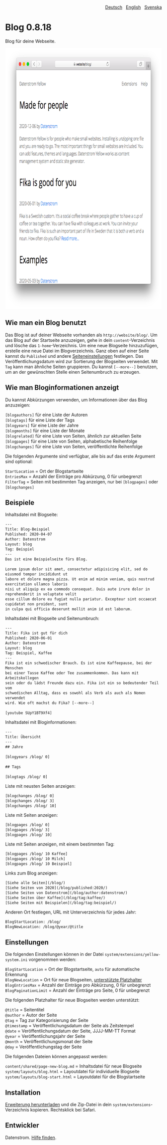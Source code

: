 <p align="right"><a href="README-de.md">Deutsch</a> &nbsp; <a href="README.md">English</a> &nbsp; <a href="README-sv.md">Svenska</a></p>

# Blog 0.8.18

Blog für deine Webseite.

<p align="center"><img src="blog-screenshot.png?raw=true" width="795" height="836" alt="Bildschirmfoto"></p>

## Wie man ein Blog benutzt

Das Blog ist auf deiner Webseite vorhanden als `http://website/blog/`. Um das Blog auf der Startseite anzuzeigen, gehe in dein `content`-Verzeichnis und lösche das `1-home`-Verzeichnis. Um eine neue Blogseite hinzuzufügen, erstelle eine neue Datei im Blogverzeichnis. Ganz oben auf einer Seite kannst du `Published` und andere [Seiteneinstellungen](https://github.com/datenstrom/yellow-extensions/tree/master/source/core/README-de.md#einstellungen-seite) festlegen. Das Veröffentlichungsdatum wird zur Sortierung der Blogseiten verwendet. Mit `Tag` kann man ähnliche Seiten gruppieren. Du kannst `[--more--]` benutzen, um an der gewünschten Stelle einen Seitenumbruch zu erzeugen.

## Wie man Bloginformationen anzeigt

Du kannst Abkürzungen verwenden, um Informationen über das Blog anzuzeigen:

`[blogauthors]` für eine Liste der Autoren  
`[blogtags]` für eine Liste der Tags  
`[blogyears]` für eine Liste der Jahre  
`[blogmonths]` für eine Liste der Monate  
`[blogrelated]` für eine Liste von Seiten, ähnlich zur aktuellen Seite  
`[blogpages]` für eine Liste von Seiten, alphabetische Reihenfolge  
`[blogchanges]` für eine Liste von Seiten, veröffentlichte Reihenfolge  

Die folgenden Argumente sind verfügbar, alle bis auf das erste Argument sind optional:

`StartLocation` = Ort der Blogstartseite  
`EntriesMax` = Anzahl der Einträge pro Abkürzung, 0 für unbegrenzt  
`FilterTag` = Seiten mit bestimmten Tag anzeigen, nur bei `[blogpages]` oder `[blogchanges]`  

## Beispiele

Inhaltsdatei mit Blogseite:

    ---
    Title: Blog-Beispiel
    Published: 2020-04-07
    Author: Datenstrom
    Layout: blog
    Tag: Beispiel
    ---
    Das ist eine Beispielseite fürs Blog.

    Lorem ipsum dolor sit amet, consectetur adipisicing elit, sed do eiusmod tempor incididunt ut 
    labore et dolore magna pizza. Ut enim ad minim veniam, quis nostrud exercitation ullamco laboris 
    nisi ut aliquip ex ea commodo consequat. Duis aute irure dolor in reprehenderit in voluptate velit 
    esse cillum dolore eu fugiat nulla pariatur. Excepteur sint occaecat cupidatat non proident, sunt 
    in culpa qui officia deserunt mollit anim id est laborum.

Inhaltsdatei mit Blogseite und Seitenumbruch:

    ---
    Title: Fika ist gut für dich
    Published: 2020-06-01
    Author: Datenstrom
    Layout: blog
    Tag: Beispiel, Kaffee
    ---
    Fika ist ein schwedischer Brauch. Es ist eine Kaffeepause, bei der Menschen  
    bei einer Tasse Kaffee oder Tee zusammenkommen. Das kann mit Arbeitskollegen  
    sein oder du lädst Freunde dazu ein. Fika ist ein so bedeutender Teil vom 
    schwedischen Alltag, dass es sowohl als Verb als auch als Nomen verwendet  
    wird. Wie oft machst du Fika? [--more--]

    [youtube SUpY1BT9Xf4]

Inhaltsdatei mit Bloginformationen:

    ---
    Title: Übersicht
    ---
    ## Jahre

    [blogyears /blog/ 0]

    ## Tags

    [blogtags /blog/ 0]

Liste mit neusten Seiten anzeigen:

    [blogchanges /blog/ 0]
    [blogchanges /blog/ 3]
    [blogchanges /blog/ 10]

Liste mit Seiten anzeigen:

    [blogpages /blog/ 0]
    [blogpages /blog/ 3]
    [blogpages /blog/ 10]

Liste mit Seiten anzeigen, mit einem bestimmten Tag:

    [blogpages /blog/ 10 Kaffee]
    [blogpages /blog/ 10 Milch]
    [blogpages /blog/ 10 Beispiel]

Links zum Blog anzeigen:

    [Siehe alle Seiten](/blog/)
    [Siehe Seiten von 2020](/blog/published:2020/)
    [Siehe Seiten von Datenstrom](/blog/author:datenstrom/)
    [Siehe Seiten über Kaffee](/blog/tag:kaffee/)
    [Siehe Seiten mit Beispielen](/blog/tag:beispiel/)

Anderen Ort festlegen, URL mit Unterverzeichnis für jedes Jahr:

    BlogStartLocation: /blog/
    BlogNewLocation: /blog/@year/@title

## Einstellungen

Die folgenden Einstellungen können in der Datei `system/extensions/yellow-system.ini` vorgenommen werden:

`BlogStartLocation` = Ort der Blogstartseite, `auto` für automatische Erkennung  
`BlogNewLocation` = Ort für neue Blogseiten, [unterstützte Platzhalter](#einstellungen-placeholders)  
`BlogEntriesMax` = Anzahl der Einträge pro Abkürzung, 0 für unbegrenzt  
`BlogPaginationLimit` = Anzahl der Einträge pro Seite, 0 für unbegrenzt 

<a id="einstellungen-placeholders"></a>Die folgenden Platzhalter für neue Blogseiten werden unterstützt:

`@title` = Seitentitel  
`@author` = Autor der Seite  
`@tag` = Tag zur Kategorisierung der Seite  
`@timestamp` = Veröffentlichungsdatum der Seite als Zeitstempel  
`@date` = Veröffentlichungsdatum der Seite, JJJJ-MM-TT Format  
`@year` = Veröffentlichungsjahr der Seite  
`@month` = Veröffentlichungsmonat der Seite  
`@day` = Veröffentlichungstag der Seite  

<a id="einstellungen-files"></a>Die folgenden Dateien können angepasst werden:

`content/shared/page-new-blog.md` = Inhaltsdatei für neue Blogseite  
`system/layouts/blog.html` = Layoutdatei für individuelle Blogseite  
`system/layouts/blog-start.html` = Layoutdatei für die Blogstartseite  

## Installation

[Erweiterung herunterladen](https://github.com/datenstrom/yellow-extensions/raw/master/zip/blog.zip) und die Zip-Datei in dein `system/extensions`-Verzeichnis kopieren. Rechtsklick bei Safari.

## Entwickler

Datenstrom. [Hilfe finden](https://datenstrom.se/de/yellow/help/).
